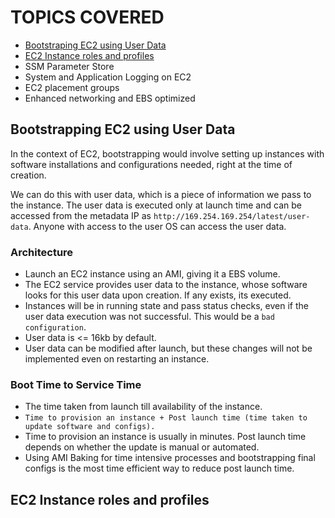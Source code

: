 # TOPICS COVERED
- [Bootstraping EC2 using User Data](#bootstrapping-ec2-using-user-data)
- [EC2 Instance roles and profiles](#ec2-instance-roles-and-profiles)
- SSM Parameter Store
- System and Application Logging on EC2
- EC2 placement groups
- Enhanced networking and EBS optimized

## Bootstrapping EC2 using User Data
In the context of EC2, bootstrapping would involve setting up instances with software installations and configurations needed, right at the time of creation. 

We can do this with user data, which is a piece of information we pass to the instance. The user data is executed only at launch time and can be accessed from the metadata IP as `http://169.254.169.254/latest/user-data`. Anyone with access to the user OS can access the user data. 

### Architecture
- Launch an EC2 instance using an AMI, giving it a EBS volume.
- The EC2 service provides user data to the instance, whose software looks for this user data upon creation. If any exists, its executed.
- Instances will be in running state and pass status checks, even if the user data execution was not successful. This would be a `bad configuration`. 
- User data is <= 16kb by default. 
- User data can be modified after launch, but these changes will not be implemented even on restarting an instance. 

### Boot Time to Service Time
- The time taken from launch till availability of the instance. 
- `Time to provision an instance + Post launch time (time taken to update software and configs).`
- Time to provision an instance is usually in minutes. Post launch time depends on whether the update is manual or automated.
- Using AMI Baking for time intensive processes and bootstrapping final configs is the most time efficient way to reduce post launch time. 

## EC2 Instance roles and profiles